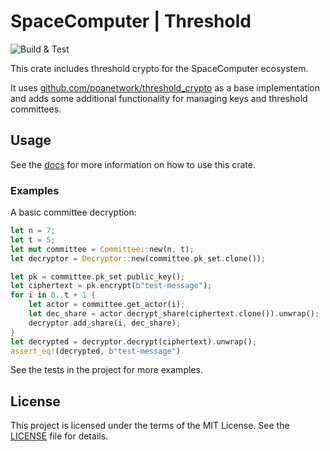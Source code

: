 # SpaceComputer | Threshold 

![Build & Test](https://github.com/spacecomputerio/threshold/actions/workflows/main.yml/badge.svg?branch=main)

This crate includes threshold crypto for the SpaceComputer ecosystem.

It uses [github.com/poanetwork/threshold_crypto](https://github.com/poanetwork/threshold_crypto) as a base implementation and adds some additional functionality for managing keys and threshold committees.

## Usage

See the [docs](https://docs.rs/threshold) for more information on how to use this crate.

### Examples

A basic committee decryption:

```rust
let n = 7;
let t = 5;
let mut committee = Committee::new(n, t);
let decryptor = Decryptor::new(committee.pk_set.clone());

let pk = committee.pk_set.public_key();
let ciphertext = pk.encrypt(b"test-message");
for i in 0..t + 1 {
    let actor = committee.get_actor(i);
    let dec_share = actor.decrypt_share(ciphertext.clone()).unwrap();
    decryptor.add_share(i, dec_share);
}
let decrypted = decryptor.decrypt(ciphertext).unwrap();
assert_eq!(decrypted, b"test-message")
```

See the tests in the project for more examples.

## License

This project is licensed under the terms of the MIT License. See the [LICENSE](LICENSE) file for details.
